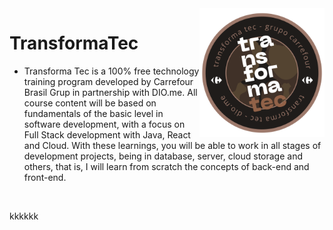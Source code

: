 <img src="logo-transforma-tec.jpg" width=200px align="right"/>

# TransformaTec

- Transforma Tec is a 100% free technology training program developed by Carrefour Brasil Grup in partnership with DIO.me. All course content will be based on fundamentals of the basic level in software development, with a focus on Full Stack development with Java, React and Cloud. With these learnings, you will be able to work in all stages of development projects, being in database, server, cloud storage and others, that is, I will learn from scratch the concepts of back-end and front-end.
<br>


kkkkkk
